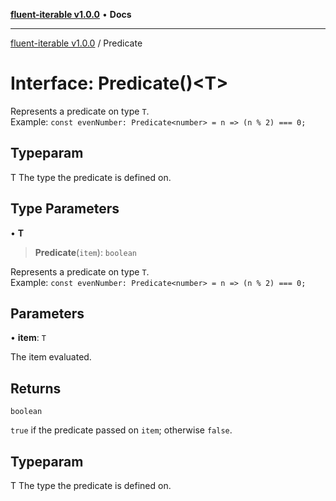 [**fluent-iterable v1.0.0**](../README.md) • **Docs**

***

[fluent-iterable v1.0.0](../README.md) / Predicate

# Interface: Predicate()\<T\>

Represents a predicate on type `T`.<br>
  Example: `const evenNumber: Predicate<number> = n => (n % 2) === 0;`

## Typeparam

T The type the predicate is defined on.

## Type Parameters

• **T**

> **Predicate**(`item`): `boolean`

Represents a predicate on type `T`.<br>
  Example: `const evenNumber: Predicate<number> = n => (n % 2) === 0;`

## Parameters

• **item**: `T`

The item evaluated.

## Returns

`boolean`

`true` if the predicate passed on `item`; otherwise `false`.

## Typeparam

T The type the predicate is defined on.
